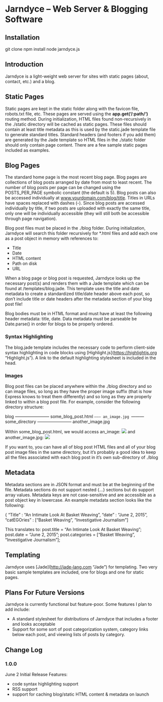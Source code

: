 # Jarndyce – Web Server & Blogging Software

## Installation

git clone 
npm install
node jarndyce.js

## Introduction
Jarndyce is a light-weight web server for sites with static pages (about, contact, etc.) and a blog.

## Static Pages
Static pages are kept in the static folder along with the favicon file, robots.txt file, etc. These pages are served using the **app.get(‘/:path/‘)** routing method. During initialization, HTML files found non-recursively in the ./static directory will be cached as static pages. These files should contain at least title metadata as this is used by the static.jade template file to generate standard titles. Standard headers (and footers if you add them) are generated by the Jade template so HTML files in the ./static folder should only contain page content. There are a few sample static pages included as examples.

## Blog Pages
The standard home page is the most recent blog page. Blog pages are collections of blog posts arranged by date from most to least recent. The number of blog posts per page can be changed using the POSTS_PER_PAGE symbolic constant (the default is 5). Blog posts can also be accessed individually at www.yourdomain.com/blog/title. Titles in URLs have spaces replaced with dashes (-). Since blog posts are accessed individually by title, if two posts are uploaded with exactly the same title, only one will be individually accessible (they will still both be accessible through page navigation).

Blog post files must be placed in the ./blog folder. During initialization, Jarndyce will search this folder recursively for *.html files and add each one as a post object in memory with references to:

* Title
* Date
* HTML content
* Path on disk
* URL

When a blog page or blog post is requested, Jarndyce looks up the necessary post(s) and renders them with a Jade template which can be found at /templates/blog.jade. This template uses the title and date metadata to create a standardized title/date header above each post, so don’t include title or date headers after the metadata section of your blog post file!

Blog bodies must be in HTML format and must have at least the following header metadata: title, date. Data metadata must be parseable be Date.parse() in order for blogs to be properly ordered.

### Syntax Highlighting
The blog.jade template includes the necessary code to perform client-side syntax highlighting in code blocks using [Highlight.js](https://highlightjs.org “Highlight.js”). A link to the default highlighting stylesheet is included in the head.

### Images
Blog post files can be placed anywhere within the ./blog directory and so can image files, so long as they have the proper image suffix (that is how Express knows to treat them differently) and so long as they are properly linked to within a blog post file. For example, consider the following directory structure:

blog ———————— some_blog_post.html
         `——— an_image.jpg
				 `——— some_directory ———————— another_image.jpg

Within some_blog_post.html, we would access an_image:
<img src=“/blog/an_image.jpg”>
and another_image.jpg:
<img src=“/blog/some_directory/another_image.jpg”>

If you want to, you can have all of blog post HTML files and all of your blog post image files in the same directory, but it’s probably a good idea to keep all the files associated with each blog post in it’s own sub-directory of ./blog

## Metadata
Metadata sections are in JSON format and must be at the beginning of the file. Metadata sections do not support nested {…} sections but do support array values. Metadata keys are not case-sensitive and are accessible as a post object key in lowercase. An example metadata section looks like the following:

{ “Title” : “An Intimate Look At Basket Weaving”,
  “date” : “June 2, 2015”,
  “catEGOries” : [“Basket Weaving”, “Investigative Journalism”]

This translates to:
post.title = “An Intimate Look At Basket Weaving”;
post.date = “June 2, 2015”;
post.categories = [“Basket Weaving”, “Investigative Journalism”];

## Templating
Jarndyce uses [Jade](http://jade-lang.com “Jade”) for templating. Two very basic sample templates are included, one for blogs and one for static pages.

## Plans For Future Versions

Jarndyce is currently functional but feature-poor. Some features I plan to add include:

* A standard stylesheet for distributions of Jarndyce that includes a footer and looks acceptable
* Support for some sort of post categorization system, category links below each post, and viewing lists of posts by category.

## Change Log

### 1.0.0
June 2
Initial Release
Features:
* code syntax highlighting support
* RSS support
* support for caching blog/static HTML content & metadata on launch